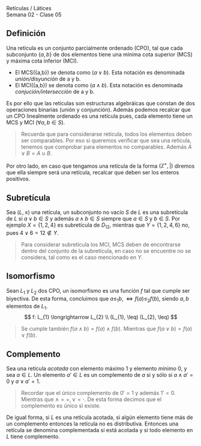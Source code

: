 <div class="header">
    <span class="header_txt">Retículas / Látices</span><br/>
    <span class="header_dec">Semana 02 - Clase 05</span>
</div>

## Definición
Una retícula es un conjunto parcialmente ordenado (CPO), tal que cada subconjunto $\{a, b\}$ de dos elementos tiene una mínima cota superior (MCS) y máxima cota inferior (MCI).

- El MCS({a,b}) se denota como ($a \vee b$). Esta notación es denominada _unión/disyunción_ de a y b.
- El MCI({a,b}) se denota como ($a \wedge b$). Esta notación es denominada _conjución/intersección_ de a y b.

Es por ello que las reticulas son estructuras algebráicas que constan de dos operaciones binarias (unión y conjunción). Además podemos recalcar que un CPO linealmente ordenado es una retícula pues, cada elemento tiene un MCS y MCI ($\forall {a,b} \in S$).

> Recuerda que para considerarse retícula, todos los elementos deben ser comparables. Por eso si queremos verificar que sea una retícula, tenemos que comprobar para elementos no comparables. Además $A \vee B = A \cup B$.

Por otro lado, en caso que tengamos una retícula de la forma $(\mathbb{Z}^{+}, |)$ diremos que ella siempre será una retícula, recalcar que deben ser los enteros positivos.

## Subretícula
Sea $(L, \leq)$ una retícula, un subconjunto no vacío $S$ de $L$ es una subretícula de $L$ si $a \vee b \in S$ y además $a \wedge b \in S$ siempre que $a \in S$ y $b \in S$. Por ejemplo $X = \{1, 2, 4\}$ es subretícula de $D_{12}$, mientras que $Y = \{1, 2, 4, 6\}$ no, pues $4 \vee 6 = 12 \notin Y$.

> Para considerar subretícula los MCI, MCS deben de encontrarse dentro del conjunto de la subretícula, en caso no se encuentre no se considera, tal como es el caso mencionado en $Y$.

## Isomorfismo
Sean $L_{1}$ y $L_{2}$ dos CPO, un isomorfismo es una función $f$ tal que cumple ser biyectiva. De esta forma, concluimos que $a \leq_{1} b, \iff f(a) \leq_{2} f(b)$, siendo $a, b$ elementos de $L_{1}$.
$$
f: L_{1} \longrightarrow L_{2} \\
(L_{1}, \leq) (L_{2}, \leq)
$$

> Se cumple también $f(a \wedge b) = f(a) \wedge f(b)$. Mientras que $f(a \vee b) = f(a) \vee f(b)$. 

## Complemento
Sea una retícula _acotada_ con elemento máximo $1$ y elemento mínimo $0$, y sea $a \in L$. Un elemento $a' \in L$ es un complemento de $a$ si y sólo si $a \wedge a' = 0$ y $a \vee a' = 1$.

> Recordar que el único complemento de $0' = 1$ y además $1' = 0$. Mientras que $\wedge = +, \vee = \cdot$. De esta forma decimos que el complemento es único si existe.

De igual forma, si $L$ es una retícula acotada, si algún elemento tiene más de un complemento entonces la retícula no es distributiva. Entonces una retícula se denomina complementada si está acotada y si todo elemento en $L$ tiene complemento.